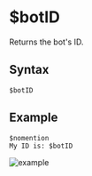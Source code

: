 # $botID
Returns the bot's ID.

## Syntax
```
$botID
```

## Example
```
$nomention
My ID is: $botID
```

![example](https://user-images.githubusercontent.com/69215413/122831592-13076800-d2b8-11eb-819e-bc101e6b4bdd.png)
